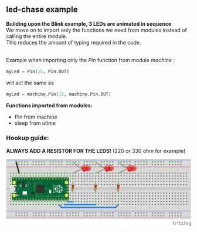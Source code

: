 ## led-chase example
**Building upon the Blink example, 3 LEDs are animated in sequence** <br />
We move on to import only the functions we need from modules instead of calling the entire module.<br />
This reduces the amount of typing required in the code.<br />
<br />

Example when importing only the _Pin_ function from module _machine_ :

```python
myLed = Pin(15, Pin.OUT)
```

will act the same as

```python
myLed = machine.Pin(15, machine.Pin.OUT)
```

**Functions imported from modules:**
- Pin from machine
- sleep from utime

### Hookup guide:

**ALWAYS ADD A RESISTOR FOR THE LEDS!** (220 or 330 ohm for example)

![schematic](RPi-led-chase.png)

